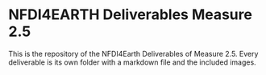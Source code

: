 # NFDI4EARTH Deliverables Measure 2.5

This is the repository of the NFDI4Earth Deliverables of Measure 2.5.
Every deliverable is its own folder with a markdown file  and the included images. 